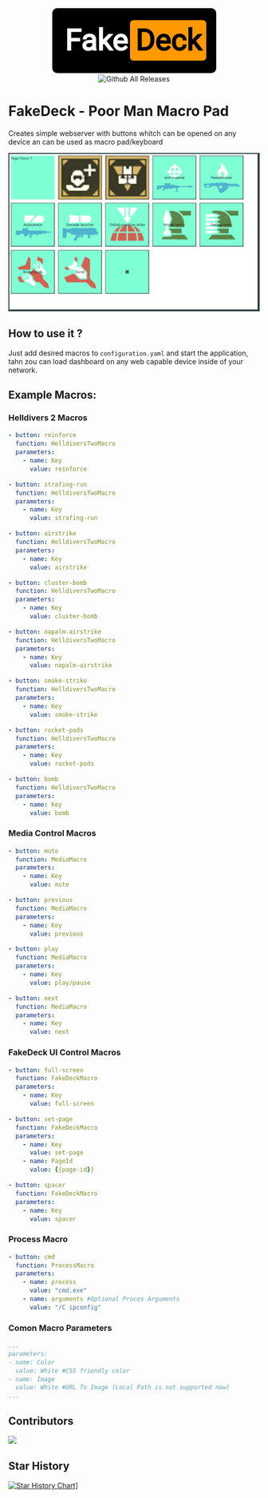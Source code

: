 <div align="center">
    <img style="border-radius:10px" src="images/logo.png" title="Logo"><br>
    <img src="https://img.shields.io/github/downloads/GamerClassN7/FakeDeck/total.svg" alt="Github All Releases">
</div>

# FakeDeck - Poor Man Macro Pad

Creates simple webserver with buttons whitch can be opened on any device an can be used as macro pad/keyboard

![alt text](images/image.png)

## How to use it ?

Just add desired macros to `configuration.yaml` and start the application, tahn zou can load dashboard on any web capable device inside of your network.

## Example Macros:
### Helldivers 2 Macros
```yaml
- button: reinforce
  function: HelldiversTwoMacro
  parameters:
    - name: Key
      value: reinforce
```
```yaml
- button: strafing-run
  function: HelldiversTwoMacro
  parameters:
    - name: Key
      value: strafing-run
```
```yaml
- button: airstrike
  function: HelldiversTwoMacro
  parameters:
    - name: Key
      value: airstrike
```
```yaml
- button: cluster-bomb
  function: HelldiversTwoMacro
  parameters:
    - name: Key
      value: cluster-bomb
```
```yaml
- button: napalm-airstrike
  function: HelldiversTwoMacro
  parameters:
    - name: Key
      value: napalm-airstrike
```
```yaml
- button: smoke-strike
  function: HelldiversTwoMacro
  parameters:
    - name: Key
      value: smoke-strike
```
```yaml
- button: rocket-pods
  function: HelldiversTwoMacro
  parameters:
    - name: Key
      value: rocket-pods
```
```yaml
- button: bomb
  function: HelldiversTwoMacro
  parameters:
    - name: Key
      value: bomb
```
### Media Control Macros
```yaml
- button: mute
  function: MediaMacro
  parameters:
    - name: Key
      value: mute
```
```yaml
- button: previous
  function: MediaMacro
  parameters:
    - name: Key
      value: previous
```
```yaml
- button: play
  function: MediaMacro
  parameters:
    - name: Key
      value: play/pause
```
```yaml
- button: next
  function: MediaMacro
  parameters:
    - name: Key
      value: next
```
### FakeDeck UI Control Macros
```yaml
- button: full-screen
  function: FakeDeckMacro
  parameters:
    - name: Key
      value: full-screen
```
```yaml
- button: set-page
  function: FakeDeckMacro
  parameters:
    - name: Key
      value: set-page
    - name: PageId
      value: {{page-id}}
```
```yaml
- button: spacer
  function: FakeDeckMacro
  parameters:
    - name: Key
      value: spacer
```
### Process Macro
```yaml
- button: cmd
  function: ProcessMacro
  parameters:
    - name: process
      value: "cmd.exe"
    - name: arguments #Optional Proces Arguments
      value: "/C ipconfig"
```
### Comon Macro Parameters
```yaml
...
parameters:
- name: Color
  value: White #CSS friendly color
- name: Image
  value: White #URL To Image (Local Path is not supported now)
...
```
## Contributors
<a href="https://github.com/GamerClassN7/FakeDeck/graphs/contributors">
  <img src="https://contrib.rocks/image?repo=GamerClassN7/FakeDeck" />
</a>

## Star History
[![Star History Chart](https://api.star-history.com/svg?repos=GamerClassN7/FakeDeck&type=Timeline)](https://star-history.com/#GamerClassN7/FakeDeck&Timeline)]